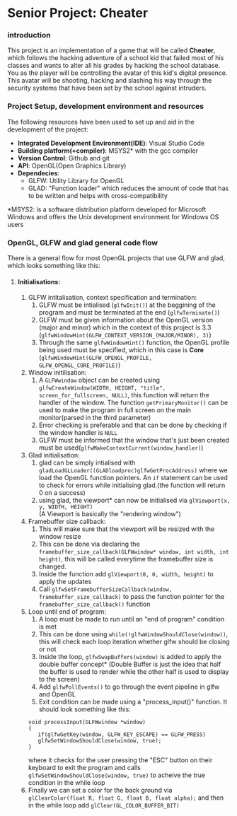 # Senior Project: Cheater
### introduction
This project is an implementation of a game that will be called **Cheater**, which follows the hacking adventure of a school kid that failed most of his classes and wants to alter all his grades by hacking the school database. You as the player will be controlling the avatar of this kid's digital presence. This avatar will be shooting, hacking and slashing his way through the security systems that have been set by the school against intruders.

### Project Setup, development environment and resources
The following resources have been used to set up and aid in the development of the project:
- **Integrated Development Environment(IDE)**: Visual Studio Code
- **Building platform(+compiler)**: MSYS2* with the gcc compiler
- **Version Control**: Github and git
- **API**: OpenGL(Open Graphics Library)
- **Dependecies**:
    - GLFW: Utility Library for OpenGL
    - GLAD: "Function loader" which reduces the amount of code that has to be written and helps with cross-compatibility

*MSYS2: is a software distribution platform developed for Microsoft Windows and offers the Unix development environment for Windows OS users

### OpenGL, GLFW and glad general code flow
There is a general flow for most OpenGL projects that use GLFW and glad, which looks something like this:
1. #### Initialisations:  
    1. GLFW intitalisation, context specification and termination:
        1. GLFW must be intialised (`glfwInit()`) at the beggining of the program and must be terminated at the end (`glfwTerminate()`)
        2. GLFW must be given information about the OpenGL version (major and minor) which in the context of this project is 3.3 (`glfwWindowHint(GLFW_CONTEXT_VERSION_(MAJOR/MINOR), 3)`)
        3. Through the same `glfwWindowHint()` function, the OpenGL profile being used must be specified, which in this case is **Core** (`glfwWindowHint(GLFW_OPENGL_PROFILE, GLFW_OPENGL_CORE_PROFILE)`)
    2. Window initilisation:
        1. A `GLFWwindow` object can be created using `glfwCreateWindow(WIDTH, HEIGHT, "title", screen_for_fullscreen, NULL)`, this function will return the handler of the window. The function `getPrimaryMonitor()` can be used to make the program in full screen on the main monitor(parsed in the third parameter)
        2. Error checking is preferable and that can be done by checking if the window handler is `NULL`
        3. GLFW must be informed that the window that's just been created must be used(`glfwMakeContextCurrent(window_handler)`)
    3. Glad initialisation:
        1. glad can be simply intialised with `gladLoadGLLoader((GLADloadproc)glfwGetProcAddress)` where we load the OpenGL function pointers. An `if` statement can be used to check for errors while initialising glad.(the function will return 0 on a success)
        2. using glad, the viewport* can now be initialised via `glViewport(x, y, WIDTH, HEIGHT)`  
        (A Viewport is basically the "rendering window")
    4. Framebuffer size callback:
        1. This will make sure that the viewport will be resized with the window resize
        2. This can be done via declaring the `framebuffer_size_callback(GLFWwindow* window, int width, int height)`, this will be called everytime the framebuffer size is changed.
        3. Inside the function add `glViewport(0, 0, width, height)` to apply the updates
        4. Call `glfwSetFramebufferSizeCallback(window, framebuffer_size_callback)` to pass the function pointer for the `framebuffer_size_callback()` function
    5. Loop until end of program:
        1. A loop must be made to run until an "end of program" condition is met
        2. This can be done using `while(!glfwWindowShouldClose(window))`, this will check each loop iteration whether glfw should be closing or not
        3. Inside the loop, `glfwSwapBuffers(window)` is added to apply the double buffer concept*
        (Double Buffer is just the idea that half the buffer is used to render while the other half is used to display to the screen)
        4. Add `glfwPollEvents()` to go through the event pipeline in glfw and OpenGL
        5. Exit condition can be made using a "process_input()" function. It should look something like this:
        ``` 
        void processInput(GLFWwindow *window)  
        {  
           if(glfwGetKey(window, GLFW_KEY_ESCAPE) == GLFW_PRESS)  
           glfwSetWindowShouldClose(window, true);  
        }
        ```
        where it checks for the user pressing the "ESC" button on their keyboard to exit the program and calls `glfwSetWindowShouldClose(window, true)` to acheive the true condition in the while loop
    6. Finally we can set a color for the back ground via `glClearColor(float R, float G, float B, float alpha);` and then in the while loop add `glClear(GL_COLOR_BUFFER_BIT)`
    
